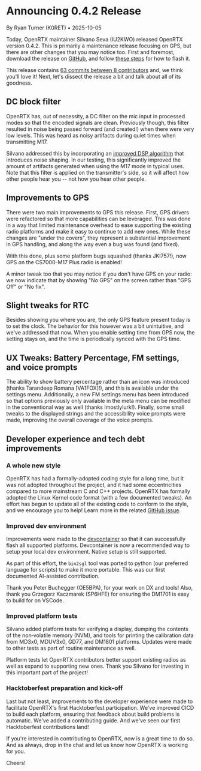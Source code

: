 # Announcing 0.4.2 Release

By Ryan Turner (K0RET) • 2025-10-05

Today, OpenRTX maintainer Silvano Seva (IU2KWO) released OpenRTX version 0.4.2. This is primarily a maintenance release focusing on GPS, but there are other changes that you may notice too. First and foremost, download the release on [GitHub](https://github.com/OpenRTX/OpenRTX/releases/tag/v0.4.2), and follow [these steps](https://openrtx.org/#/user_guide?id=flashing-openrtx-to-your-radio) for how to flash it.

This release contains [63 commits between 8 contributors](https://github.com/OpenRTX/OpenRTX/compare/v0.4.1...v0.4.2) and, we think you'll love it! Next, let's dissect the release a bit and talk about all of its goodness.

## DC block filter

OpenRTX has, out of necessity, a DC filter on the mic input in processed modes so that the encoded signals are clean. Previously though, this filter resulted in noise being passed forward (and created!) when there were very low levels. This was heard as noisy artifacts during quiet times when transmitting M17.

Silvano addressed this by incorporating an [improved DSP algorithm](https://dspguru.com/dsp/tricks/fixed-point-dc-blocking-filter-with-noise-shaping/) that introduces noise shaping. In our testing, this significantly improved the amount of artifacts generated when using the M17 mode in typical uses. Note that this filter is applied on the transmitter's side, so it will affect how other people hear you -- not how you hear other people.

## Improvements to GPS

There were two main improvements to GPS this release. First, GPS drivers were refactored so that more capabilities can be leveraged. This was done in a way that limited maintenance overhead to ease supporting the existing radio platforms and make it easy to continue to add new ones. While these changes are "under the covers", they represent a substantial improvement in GPS handling, and along the way even a bug was found (and fixed).

With this done, plus some platform bugs squashed (thanks JKI757!), now GPS on the CS7000-M17 Plus radio is enabled!

A minor tweak too that you may notice if you don't have GPS on your radio: we now indicate that by showing "No GPS" on the screen rather than "GPS Off" or "No fix".

## Slight tweaks for RTC

Besides showing you where you are, the only GPS feature present today is to set the clock. The behavior for this however was a bit unintuitive, and we've addressed that now. When you enable setting time from GPS now, the setting stays on, and the time is periodically synced with the GPS time.

## UX Tweaks: Battery Percentage, FM settings, and voice prompts

The ability to show battery percentage rather than an icon was introduced (thanks Tarandeep Romana [VA1FOX]!), and this is available under the settings menu. Additionally, a new FM settings menu has been introduced so that options previously only available in the meta menu can be modified in the conventional way as well (thanks Imostlylurk!). Finally, some small tweaks to the displayed strings and the accessibility voice prompts were made, improving the overall coverage of the voice prompts.

## Developer experience and tech debt improvements

### A whole new style

OpenRTX has had a formally-adopted coding style for a long time, but it was not adopted throughout the project, and it had some eccentricities compared to more mainstream C and C++ projects. OpenRTX has formally adopted the Linux Kernel code format (with a few documented tweaks). An effort has begun to update all of the existing code to conform to the style, and we encourage you to help! Learn more in the related [GitHub issue](https://github.com/OpenRTX/OpenRTX/issues/346).

### Improved dev environment

Improvements were made to the [devcontainer](https://containers.dev/) so that it can successfully flash all supported platforms. Devcontainer is now a recommended way to setup your local dev environment. Native setup is still supported.

As part of this effort, the `bin2sgl` tool was ported to python (our preferred language for scripts) to make it more portable. This was our first documented AI-assisted contribution.

Thank you Peter Buchegger (OE5BPA), for your work on DX and tools! Also, thank you Grzegorz Kaczmarek (SP6HFE) for ensuring the DM1701 is easy to build for on VSCode.

### Improved platform tests

Silvano added platform tests for verifying a display, dumping the contents of the non‑volatile memory (NVM), and tools for printing the calibration data from MD3x0, MDUV3x0, GD77, and DM1801 platforms. Updates were made to other tests as part of routine maintenance as well.

Platform tests let OpenRTX contributors better support existing radios as well as expand to supporting new ones. Thank you Silvano for investing in this important part of the project!

### Hacktoberfest preparation and kick-off

Last but not least, improvements to the developer experience were made to facilitate OpenRTX's first Hacktoberfest participation. We've improved CICD to build each platform, ensuring that feedback about build problems is automatic. We've added a contributing guide. And we've seen our first Hacktoberfest contributions land!

If you're interested in contributing to OpenRTX, now is a great time to do so. And as always, drop in the chat and let us know how OpenRTX is working for you.

Cheers!
